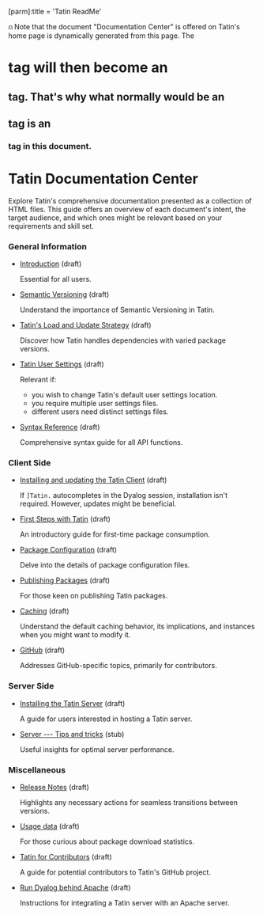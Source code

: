 [parm]:title             = 'Tatin ReadMe'

⍝ Note that the document "Documentation Center" is offered on Tatin's home page is dynamically generated from this page. The <h1> tag will then become an <h2> tag. That's why what normally would be an <h2> tag is an <h3> tag in this document.

Tatin Documentation Center
==========================


Explore Tatin's comprehensive documentation presented as a collection of HTML files. This guide offers an overview of each document's intent, the target audience, and which ones might be relevant based on your requirements and skill set.

### General Information

* [Introduction](./Introduction.html "Introduction.html") (draft)

  Essential for all users.

* [Semantic Versioning](./SemanticVersioning.html "SemanticVersioning.html") (draft)

  Understand the importance of Semantic Versioning in Tatin.

* [Tatin's Load and Update Strategy](./TatinsLoadAndUpdateStrategy.html "TatinsLoadAndUpdateStrategy.html") (draft)

  Discover how Tatin handles dependencies with varied package versions.

* [Tatin User Settings](./TatinUserSettings.html "TatinUserSettings.html") (draft)

  Relevant if:

  * you wish to change Tatin's default user settings location.
  * you require multiple user settings files.
  * different users need distinct settings files.

* [Syntax Reference](./SyntaxReference.html "SyntaxReference.html") (draft)

  Comprehensive syntax guide for all API functions.

### Client Side

* [Installing and updating the Tatin Client](./InstallingAndUpdatingTheTatinClient.html "InstallingAndUpdatingTheTatinClient.html") (draft)

  If `]Tatin.` autocompletes in the Dyalog session, installation isn't required. However, updates might be beneficial.

* [First Steps with Tatin](./FirstStepsWithTatin.html "FirstStepsWithTatin.html") (draft)

  An introductory guide for first-time package consumption.

* [Package Configuration](./PackageConfiguration.html "Regarding Package Configuration") (draft)

  Delve into the details of package configuration files.

* [Publishing Packages](./PublishingPackages.html "PublishingPackages.html") (draft)

  For those keen on publishing Tatin packages.

* [Caching](./Caching.html "Caching.html") (draft)

  Understand the default caching behavior, its implications, and instances when you might want to modify it.

* [GitHub](./GitHub.html "GitHub.html") (draft)

  Addresses GitHub-specific topics, primarily for contributors.

### Server Side

* [Installing the Tatin Server](./InstallingTheTatinServer.html "InstallingTheTatinServer.html") (draft)

  A guide for users interested in hosting a Tatin server.

* [Server --- Tips and tricks](./Server-TipsAndTricks.html "Server-TipsAndTricks.html") (stub)

  Useful insights for optimal server performance.

### Miscellaneous

* [Release Notes](./ReleaseNotes.html "ReleaseNotes.html") (draft)

  Highlights any necessary actions for seamless transitions between versions.

* [Usage data](./UsageData.html "Usagedata.html") (draft)

  For those curious about package download statistics.

* [Tatin for Contributors](./TatinForContributors.html "TatinForContributors.html") (draft)

  A guide for potential contributors to Tatin's GitHub project.

* [Run Dyalog behind Apache](./RunDyalogBehindApache.html "RunDyalogBehindApache.html") (draft)

  Instructions for integrating a Tatin server with an Apache server.




